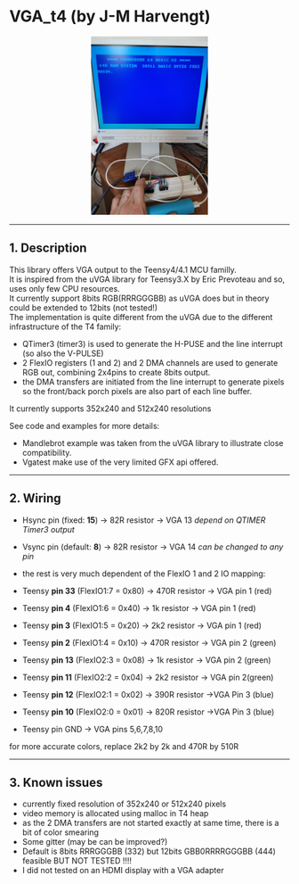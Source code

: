 # VGA_t4 (by J-M Harvengt)

<p align="center">
  <img height="320" src="/images/vga.png">
</p>

---
## 1. Description

This library offers VGA output to the Teensy4/4.1 MCU familly.<br>
It is inspired from the uVGA library for Teensy3.X by Eric Prevoteau and so, uses only few CPU resources.<br>
It currently support 8bits RGB(RRRGGGBB) as uVGA does but in theory could be extended to 12bits (not tested!)<br>
The implementation is quite different from the uVGA due to the different infrastructure of the T4 family:<br>

- QTimer3 (timer3) is used to generate the H-PUSE and the line interrupt (so also the V-PULSE)
- 2 FlexIO registers (1 and 2) and 2 DMA channels are used to generate RGB out, combining 2x4pins to create 8bits output.
- the DMA transfers are initiated from the line interrupt to generate pixels so the front/back porch pixels are also part of each line buffer.

It currently supports 352x240 and 512x240 resolutions<br>

See code and examples for more details:
- Mandlebrot example was taken from the uVGA library to illustrate close compatibility.
- Vgatest make use of the very limited GFX api offered.


---
## 2. Wiring

* Hsync pin (fixed: **15**) -> 82R resistor -> VGA 13
    *depend on QTIMER Timer3 output*

* Vsync pin (default: **8**) -> 82R resistor -> VGA 14
    *can be changed to any pin*

* the rest is very much dependent of the FlexIO 1 and 2 IO mapping:

* Teensy __pin 33__ (FlexIO1:7 = 0x80) -> 470R resistor -> VGA pin 1 (red)
* Teensy __pin 4__ (FlexIO1:6 = 0x40) -> 1k resistor -> VGA pin 1 (red)
* Teensy __pin 3__ (FlexIO1:5 = 0x20) -> 2k2 resistor -> VGA pin 1 (red)

* Teensy __pin 2__  (FlexIO1:4 = 0x10) -> 470R resistor -> VGA pin 2 (green)
* Teensy __pin 13__  (FlexIO2:3 = 0x08) -> 1k resistor -> VGA pin 2 (green)
* Teensy __pin 11__  (FlexIO2:2 = 0x04) -> 2k2 resistor -> VGA pin 2(green)

* Teensy __pin 12__ (FlexIO2:1 = 0x02) -> 390R resistor ->VGA Pin 3 (blue)
* Teensy __pin 10__ (FlexIO2:0 = 0x01) -> 820R resistor ->VGA Pin 3 (blue)

* Teensy pin GND -> VGA pins 5,6,7,8,10

for more accurate colors, replace 2k2 by 2k and 470R by 510R

---
## 3. Known issues

- currently fixed resolution of 352x240 or 512x240 pixels
- video memory is allocated using malloc in T4 heap
- as the 2 DMA transfers are not started exactly at same time, there is a bit of color smearing
- Some gitter (may be can be improved?) 
- Default is 8bits RRRGGGBB (332) but 12bits GBB0RRRRGGGBB (444) feasible BUT NOT TESTED !!!!
- I did not tested on an HDMI display with a VGA adapter
